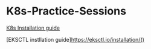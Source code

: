 # K8s-Practice-Sessions

[K8s Installation guide](https://kubernetes.io/docs/tasks/tools/install-kubectl-linux/#:~:text=Before%20you%20begin.%20You%20must%20use%20a%20kubectl%20version%20that#:~:text=Before%20you%20begin.%20You%20must%20use%20a%20kubectl%20version%20that)

[EKSCTL instllation guide]https://eksctl.io/installation/()
